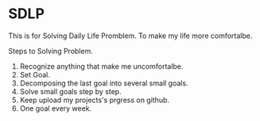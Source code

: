 # SDLP
This is for Solving Daily Life Promblem.
To make  my life more comfortalbe.

Steps to Solving Problem.
1. Recognize anything that make me uncomfortalbe.
2. Set Goal.
3. Decomposing the last  goal into several small goals.
4. Solve small goals step by step.
5. Keep upload my projects's prgress on github.
6. One goal every week.

